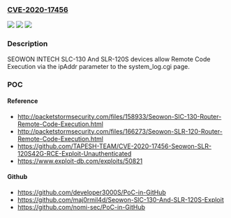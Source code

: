 ### [CVE-2020-17456](https://cve.mitre.org/cgi-bin/cvename.cgi?name=CVE-2020-17456)
![](https://img.shields.io/static/v1?label=Product&message=n%2Fa&color=blue)
![](https://img.shields.io/static/v1?label=Version&message=n%2Fa&color=blue)
![](https://img.shields.io/static/v1?label=Vulnerability&message=n%2Fa&color=brighgreen)

### Description

SEOWON INTECH SLC-130 And SLR-120S devices allow Remote Code Execution via the ipAddr parameter to the system_log.cgi page.

### POC

#### Reference
- http://packetstormsecurity.com/files/158933/Seowon-SlC-130-Router-Remote-Code-Execution.html
- http://packetstormsecurity.com/files/166273/Seowon-SLR-120-Router-Remote-Code-Execution.html
- https://github.com/TAPESH-TEAM/CVE-2020-17456-Seowon-SLR-120S42G-RCE-Exploit-Unauthenticated
- https://www.exploit-db.com/exploits/50821

#### Github
- https://github.com/developer3000S/PoC-in-GitHub
- https://github.com/maj0rmil4d/Seowon-SlC-130-And-SLR-120S-Exploit
- https://github.com/nomi-sec/PoC-in-GitHub

